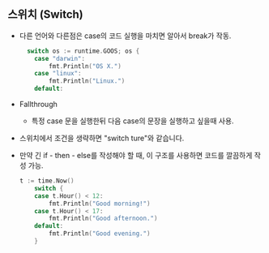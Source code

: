 ## 스위치 (Switch)

- 다른 언어와 다른점은 case의 코드 실행을 마치면 알아서 break가 작동.

  ```go
    switch os := runtime.GOOS; os {
      case "darwin":
          fmt.Println("OS X.")
      case "linux":
          fmt.Println("Linux.")
      default:
  ```

- Fallthrough 

  - 특정 case 문을 실행한뒤 다음 case의 문장을 실행하고 싶을때 사용.

- 스위치에서 조건을 생략하면 "switch ture"와 같습니다.

- 만약 긴 if - then - else를 작성해야 할 때, 이 구조를 사용하면 코드를 깔끔하게 작성 가능.

  ```go
  t := time.Now()
      switch {
      case t.Hour() < 12:
          fmt.Println("Good morning!")
      case t.Hour() < 17:
          fmt.Println("Good afternoon.")
      default:
          fmt.Println("Good evening.")
      }
  ```

